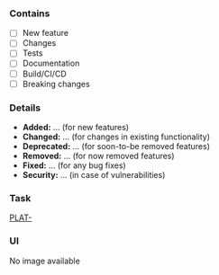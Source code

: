 ### Contains
- [ ] New feature
- [ ] Changes
- [ ] Tests
- [ ] Documentation
- [ ] Build/CI/CD
- [ ] Breaking changes

### Details
* **Added:** ... (for new features)
* **Changed:** ... (for changes in existing functionality)
* **Deprecated:** ... (for soon-to-be removed features)
* **Removed:** ... (for now removed features)
* **Fixed:** ... (for any bug fixes)
* **Security:** ... (in case of vulnerabilities)

### Task
[PLAT-](https://)

### UI

<!-- drop an image here if exists -->
No image available